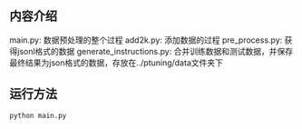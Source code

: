 ## 内容介绍

main.py: 数据预处理的整个过程
add2k.py: 添加数据的过程
pre_process.py: 获得jsonl格式的数据
generate_instructions.py: 合并训练数据和测试数据，并保存最终结果为json格式的数据，存放在../ptuning/data文件夹下


## 运行方法

```python3
python main.py
```
